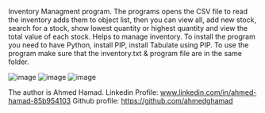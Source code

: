 Inventory Managment program.
The programs opens the CSV file to read the inventory adds them to object list, then you can view all, add new stock, search for a stock, show lowest quantity or highest quantity and view the total value of each stock.
Helps to manage inventory.
To install the program you need to have Python, install PIP, install Tabulate using PIP.
To use the program make sure that the inventory.txt & program file are in the same folder.

![image](https://user-images.githubusercontent.com/122212524/211219262-4073e0c2-88f5-486f-b51e-3b9b5357c231.png)
![image](https://user-images.githubusercontent.com/122212524/211219135-95dbf06a-6b28-44b5-b081-91a7677d9d21.png)
![image](https://user-images.githubusercontent.com/122212524/211219150-efd1f9d2-cc97-44b1-b44a-03e266552657.png)

The author is Ahmed Hamad.
Linkedin Profile: www.linkedin.com/in/ahmed-hamad-85b954103
Github profile: https://github.com/ahmedghamad
